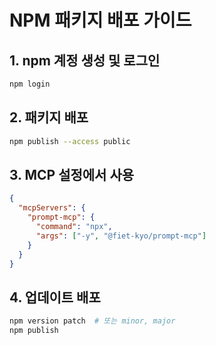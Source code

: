 # NPM 패키지 배포 가이드

## 1. npm 계정 생성 및 로그인
```bash
npm login
```

## 2. 패키지 배포
```bash
npm publish --access public
```

## 3. MCP 설정에서 사용
```json
{
  "mcpServers": {
    "prompt-mcp": {
      "command": "npx",
      "args": ["-y", "@fiet-kyo/prompt-mcp"]
    }
  }
}
```

## 4. 업데이트 배포
```bash
npm version patch  # 또는 minor, major
npm publish
```